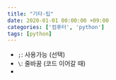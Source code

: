 ```yaml
---
title: "기타-팁"
date: 2020-01-01 00:00:00 +09:00
categories: ['컴퓨터', 'python']
tags: [python]
---
```


- `;`: 사용가능 (선택)
- `\`: 줄바꿈 (코드 이어갈 때)
- 